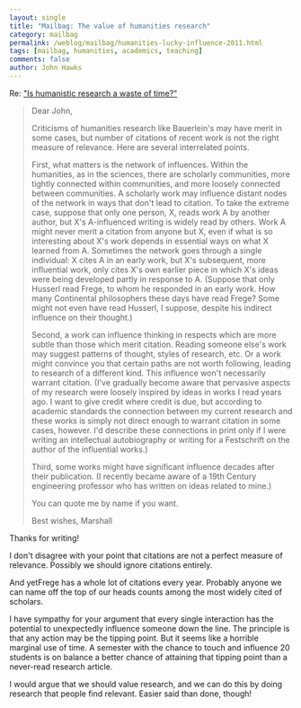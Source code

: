 ```yaml
---
layout: single 
title: "Mailbag: The value of humanities research" 
category: mailbag
permalink: /weblog/mailbag/humanities-lucky-influence-2011.html
tags: [mailbag, humanities, academics, teaching] 
comments: false 
author: John Hawks 
---
```


Re: <a href="http://johnhawks.net/weblog/topics/teaching/humanities-publication-worthless-2011.html">"Is humanistic research a waste of time?"</a>

<blockquote>Dear John,

Criticisms of humanities research like Bauerlein's may have merit in some cases, but number of citations of recent work is not the right measure of relevance.   Here are several interrelated points.

First, what matters is the network of influences.  Within the humanities, as in the sciences, there are scholarly communities, more tightly connected within communities, and more loosely connected between communities.  A scholarly work may influence distant nodes of the network in ways that don't lead to citation.  To take the extreme case, suppose that only one person, X, reads work A by another author, but X's A-influenced writing is widely read by others.  Work A might never merit a citation from anyone but X, even if what is so interesting about X's work depends in essential ways on what X learned from A.   Sometimes the network goes through a single individual: X cites A in an early work, but X's subsequent, more influential work, only cites X's own earlier piece in which X's ideas were being developed partly in response to A.  (Suppose that only Husserl read Frege, to whom he responded in an early work.  How many Continental philosophers these days have read Frege?  Some might not even have read Husserl, I suppose, despite his indirect influence on their thought.) 

Second, a work can influence thinking in respects which are more subtle than those which merit citation.  Reading someone else's work may suggest patterns of thought, styles of research, etc.   Or a work might convince you that certain paths are not worth following, leading to research of a different kind.  This influence won't necessarily warrant citation.  (I've gradually become aware that pervasive aspects of my research were loosely inspired by ideas in works I read years ago.  I want to give credit where credit is due, but according to academic standards the connection between my current research and these works is simply not direct enough to warrant citation in some cases, however.  I'd describe these connections in print only if I were writing an intellectual autobiography or writing for a Festschrift on the author of the influential works.)

Third, some works might have significant influence decades after their publication.  (I recently became aware of a 19th Century engineering professor who has written on ideas related to mine.)

You can quote me by name if you want.

Best wishes,
Marshall
</blockquote>


Thanks for writing!

I don't disagree with your point that citations are not a perfect measure of relevance. Possibly we should ignore citations entirely. 

And yetFrege has a whole lot of citations every year. Probably anyone we can name off the top of our heads counts among the most widely cited of scholars. 

I have sympathy for your argument that every single interaction has the potential to unexpectedly influence someone down the line. The principle is that any action may be the tipping point. But it seems like a horrible marginal use of time. A semester with the chance to touch and influence 20 students is on balance a better chance of attaining that tipping point than a never-read research article. 

I would argue that we should value research, and we can do this by doing research that people find relevant. Easier said than done, though!


